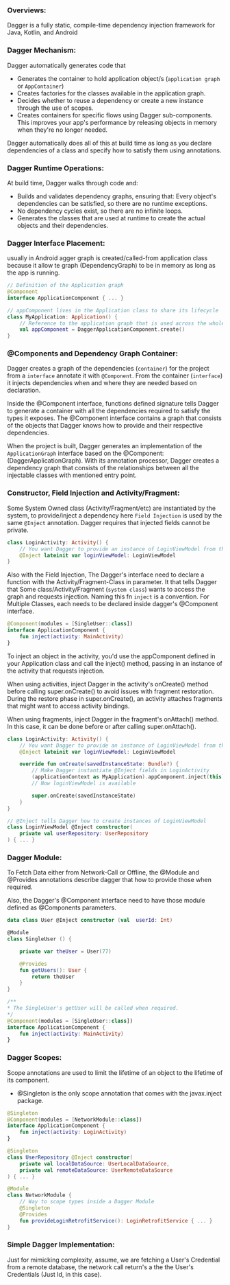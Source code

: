 ### Overviews:
Dagger is a fully static, compile-time dependency injection framework for Java, Kotlin, and Android

### Dagger Mechanism:
Dagger automatically generates code that

* Generates the container to hold application object/s (`application graph` or `AppContainer`)
* Creates factories for the classes available in the application graph. 
* Decides whether to reuse a dependency or create a new instance through the use of scopes.
* Creates containers for specific flows using Dagger sub-components. This improves your app's performance by releasing objects in memory when they're no longer needed.

Dagger automatically does all of this at build time as long as you declare dependencies of a class and specify how to satisfy them using annotations.

### Dagger Runtime Operations:
At build time, Dagger walks through code and:
- Builds and validates dependency graphs, ensuring that:
    Every object's dependencies can be satisfied, so there are no runtime exceptions.
- No dependency cycles exist, so there are no infinite loops.
- Generates the classes that are used at runtime to create the actual objects and their dependencies.

### Dagger Interface Placement:
usually in Android agger graph is created/called-from application class because it allow te graph (DependencyGraph) to be in memory as long as the app is running. 
```kotlin
// Definition of the Application graph
@Component
interface ApplicationComponent { ... }

// appComponent lives in the Application class to share its lifecycle
class MyApplication: Application() {
    // Reference to the application graph that is used across the whole app
    val appComponent = DaggerApplicationComponent.create()
}
```

### @Components and Dependency Graph Container:
Dagger creates a graph of the dependencies (`container`) for the project from a `interface` annotate it with `@Component`. From the container (`interface`) it injects dependencies when and where they are needed based on declaration.

Inside the @Component interface, functions defined signature tells Dagger to generate a container with all the dependencies required to satisfy the types it exposes. The @Component interface contains a graph that consists of the objects that Dagger knows how to provide and their respective dependencies.

When the project is built, Dagger generates an implementation of the `ApplicationGraph` interface based on the @Component: (DaggerApplicationGraph). With its annotation processor, Dagger creates a dependency graph that consists of the relationships between all the injectable classes with mentioned entry point.

### Constructor, Field Injection and Activity/Fragment:
Some System Owned class (Activity/Fragment/etc) are instantiated by the system, to provide/inject a dependency here `Field Injection` is used by the same `@Inject` annotation. Dagger requires that injected fields cannot be private.
```kotlin
class LoginActivity: Activity() {
    // You want Dagger to provide an instance of LoginViewModel from the graph
    @Inject lateinit var loginViewModel: LoginViewModel
}
```

Also with the Field Injection, The Dagger's interface need to declare a function with the Activity/Fragment-Class in parameter. It that tells Dagger that Some class/Activity/Fragment (`system class`) wants to access the graph and requests injection. Naming this fn `inject` is a convention. For Multiple Classes, each needs to be declared inside dagger's @Component interface.


```kotlin
@Component(modules = [SingleUser::class])
interface ApplicationComponent {
    fun inject(activity: MainActivity)
}
```

To inject an object in the activity, you'd use the appComponent defined in your Application class and call the inject() method, passing in an instance of the activity that requests injection.

When using activities, inject Dagger in the activity's onCreate() method before calling super.onCreate() to avoid issues with fragment restoration. During the restore phase in super.onCreate(), an activity attaches fragments that might want to access activity bindings.

When using fragments, inject Dagger in the fragment's onAttach() method. In this case, it can be done before or after calling super.onAttach().

```kotlin
class LoginActivity: Activity() {
    // You want Dagger to provide an instance of LoginViewModel from the graph
    @Inject lateinit var loginViewModel: LoginViewModel

    override fun onCreate(savedInstanceState: Bundle?) {
        // Make Dagger instantiate @Inject fields in LoginActivity
        (applicationContext as MyApplication).appComponent.inject(this)
        // Now loginViewModel is available

        super.onCreate(savedInstanceState)
    }
}

// @Inject tells Dagger how to create instances of LoginViewModel
class LoginViewModel @Inject constructor(
    private val userRepository: UserRepository
) { ... }
```

### Dagger Module:
To Fetch Data either from Network-Call or Offline, the @Module and @Provides annotations describe dagger that how to provide those when required.

Also, the Dagger's @Component interface need to have those module defined as @Components parameters.

```kotlin
data class User @Inject constructor (val  userId: Int)

@Module
class SingleUser () {

    private var theUser = User(77)

    @Provides
    fun getUsers(): User {
        return theUser
    }
}

/**
* The SingleUser's getUser will be called when required.
*/
@Component(modules = [SingleUser::class])
interface ApplicationComponent {
    fun inject(activity: MainActivity)
}
```
### Dagger Scopes:
Scope annotations are used to limit the lifetime of an object to the lifetime of its component. 
- @Singleton is the only scope annotation that comes with the javax.inject package.
```kotlin
@Singleton
@Component(modules = [NetworkModule::class])
interface ApplicationComponent {
    fun inject(activity: LoginActivity)
}

@Singleton
class UserRepository @Inject constructor(
    private val localDataSource: UserLocalDataSource,
    private val remoteDataSource: UserRemoteDataSource
) { ... }

@Module
class NetworkModule {
    // Way to scope types inside a Dagger Module
    @Singleton
    @Provides
    fun provideLoginRetrofitService(): LoginRetrofitService { ... }
}
```
### Simple Dagger Implementation:
Just for mimicking complexity, assume, we are fetching a User's Credential from a remote database, the network call return's a the the User's Credentials (Just Id, in this case).